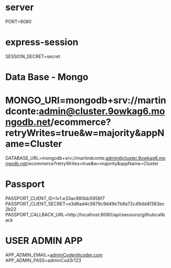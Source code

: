 # server
PORT=8080

# express-session
SESSION_SECRET=secret

# Data Base - Mongo
# MONGO_URI=mongodb+srv://martindconte:admin@cluster.9owkag6.mongodb.net/ecommerce?retryWrites=true&w=majority&appName=Cluster
DATABASE_URL=mongodb+srv://martindconte:admin@cluster.9owkag6.mongodb.net/ecommerce?retryWrites=true&w=majority&appName=Cluster

# Passport
PASSPORT_CLIENT_ID=Iv1.e33ac980bb5956f7
PASSPORT_CLIENT_SECRET=e3d6ad4c5679c9d49e7b9a72c49dd4f383ec2b22
PASSPORT_CALLBACK_URL=http://localhost:8080/api/sessions/githubcallback

# USER ADMIN APP
APP_ADMIN_EMAIL=adminCoder@coder.com
APP_ADMIN_PASS=adminCod3r123